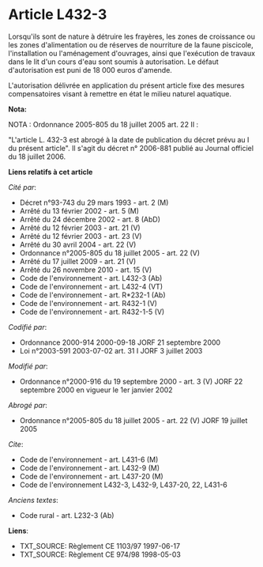 # Article L432-3

Lorsqu'ils sont de nature à détruire les frayères, les zones de croissance ou les zones d'alimentation ou de réserves de
nourriture de la faune piscicole, l'installation ou l'aménagement d'ouvrages, ainsi que l'exécution de travaux dans le lit
d'un cours d'eau sont soumis à autorisation. Le défaut d'autorisation est puni de 18 000 euros d'amende.

L'autorisation délivrée en application du présent article fixe des mesures compensatoires visant à remettre en état le milieu
naturel aquatique.

**Nota:**

NOTA : Ordonnance 2005-805 du 18 juillet 2005 art. 22 II :

"L'article L. 432-3 est abrogé à la date de publication du décret prévu au I du présent article". Il s'agit du décret n°
2006-881 publié au Journal officiel du 18 juillet 2006.

**Liens relatifs à cet article**

_Cité par_:

  - Décret n°93-743 du 29 mars 1993 - art. 2 (M)
  - Arrêté du 13 février 2002 - art. 5 (M)
  - Arrêté du 24 décembre 2002 - art. 8 (AbD)
  - Arrêté du 12 février 2003 - art. 21 (V)
  - Arrêté du 12 février 2003 - art. 23 (V)
  - Arrêté du 30 avril 2004 - art. 22 (V)
  - Ordonnance n°2005-805 du 18 juillet 2005 - art. 22 (V)
  - Arrêté du 17 juillet 2009 - art. 21 (V)
  - Arrêté du 26 novembre 2010 - art. 15 (V)
  - Code de l'environnement - art. L432-3 (Ab)
  - Code de l'environnement - art. L432-4 (VT)
  - Code de l'environnement - art. R*232-1 (Ab)
  - Code de l'environnement - art. R432-1 (V)
  - Code de l'environnement - art. R432-1-5 (V)

_Codifié par_:

  - Ordonnance 2000-914 2000-09-18 JORF 21 septembre 2000
  - Loi n°2003-591 2003-07-02 art. 31 I JORF 3 juillet 2003

_Modifié par_:

  - Ordonnance n°2000-916 du 19 septembre 2000 - art. 3 (V) JORF 22 septembre 2000 en vigueur le 1er janvier 2002

_Abrogé par_:

  - Ordonnance n°2005-805 du 18 juillet 2005 - art. 22 (V) JORF 19 juillet 2005

_Cite_:

  - Code de l'environnement - art. L431-6 (M)
  - Code de l'environnement - art. L432-9 (M)
  - Code de l'environnement - art. L437-20 (M)
  - Code de l'environnement L432-3, L432-9, L437-20, 22, L431-6

_Anciens textes_:

  - Code rural - art. L232-3 (Ab)

**Liens**:

  - TXT_SOURCE: Règlement CE 1103/97 1997-06-17
  - TXT_SOURCE: Règlement CE 974/98 1998-05-03
